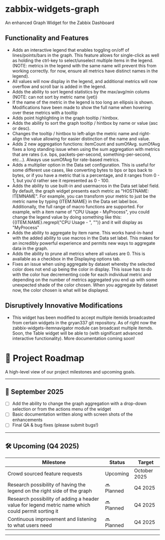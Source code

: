 # zabbix-widgets-graph
An enhanced Graph Widget for the Zabbix Dashboard

## Functionality and Features
- Adds an interactive legend that enables toggling on/off of lines/points/bars in the graph. This feature allows for single-click as well as holding the ctrl-key to select/unselect multiple items in the legend. (NOTE: metrics in the legend with the same name will prevent this from working correctly. for now, ensure all metrics have distinct names in the legend).
- All values will now display in the legend, and additional metrics will now overflow and scroll bar is added in the legend.
- Adds the ability to sort legend statistics by the max/avg/min colums (NOTE: can not sort by metric name (yet))
- If the name of the metric in the legend is too long an ellipsis is shown. Modifications have been made to show the full name when hovering over these metrics with a tooltip
- Adds point highlighting in the graph tooltip / hintbox.
- Adds the ability to sort the graph tooltip / hintbox by name or value (asc or desc).
- Changes the tooltip / hintbox to left-align the metric name and right-align the value allowing for easier distinction of the name and value.
- Adds 2 new aggregation functions: itemCount and sumOfAvg. sumOfAvg fixes a long standing issue when using the sum aggregation with metrics that are rates (i.e. bps, packets-per-second, something-per-second, etc...). Always use sumOfAvg for rate-based metrics.
- Adds a multiplier option in the Data set configuration. This is useful for some different use cases, like converting bytes to bps or bps back to bytes, or if you have a metric that is a percentage, and it ranges from 0 - 1, but you'd rather see it represented as 0 - 100.
- Adds the ability to use built-in and usermacros in the Data set label field. By default, the graph widget presents each metric as "HOSTNAME: ITEMNAME". For example, you can transform your metric to just be the metric name by typing {ITEM.NAME} in the Data set label box. Additionally, the full range of macro functions are supported. For example, with a item name of "CPU Usage - MyProcess", you could change the legend value by doing something like this: {{ITEM.NAME}.regrepl("CPU Usage - ", "")} and it will display as "MyProcess"
- Adds the ability to aggregate by item name. This works hand-in-hand with the added ability to use macros in the Data set label. This makes for an incredibly powerful experience and permits new ways to aggregate data in the graph.
- Adds the ability to prune all metrics where all values are 0. This is available as a checkbox in the Displaying options tab.
- Fixes an issue when using aggregate by dataset whereby the selected color does not end up being the color in display. This issue has to do with the color hue decrementing code for each individual metric and depending on the number of metrics aggregated you end up with some unexpected shade of the color chosen. When you aggregate by dataset now, the color chosen is what will be displayed.

## Disruptively Innovative Modifications
- This widget has been modified to accept multiple itemids broadcasted from certain widgets in the gryan337 git repository. As of right now the zabbix-widgets-itemnavigator module can broadcast multiple itemds. Soon, the Table widget will be able to (with significant advanced interactive functionality). More documentation coming soon!


# 🚀 Project Roadmap

A high-level view of our project milestones and upcoming goals.

---

## 📍 September 2025

- [ ] Add the ability to change the graph aggregation with a drop-down selection or from the actions menu of the widget  
- [ ] Basic documentation written along with screen shots of the enhancements  
- [ ] Final QA & bug fixes (please submit bugs!)  

---

## 🛠️ Upcoming (Q4 2025)

| Milestone | Status | Target |
|-----------|--------|--------|
| Crowd sourced feature requests | Upcoming | October 2025 |
| Research possibility of having the legend on the right side of the graph | 🔜 Planned | Q4 2025 |
| Research possibility of adding a header value for legend metric name which could permit sorting it | 🔜 Planned | Q4 2025 |
| Continuous improvement and listening to what users need | 🔜 Planned | Q4 2025 |

---
